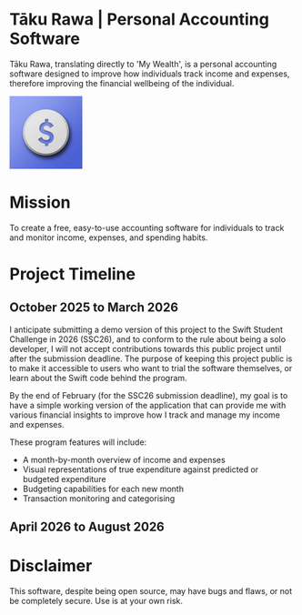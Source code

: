 # Tāku Rawa | Personal Accounting Software

Tāku Rawa, translating directly to 'My Wealth', is a personal accounting software designed to improve how individuals track income and expenses, therefore improving the financial wellbeing of the individual.

![AppIcon](takurawa/Resources/icon_128.png)

# Mission
To create a free, easy-to-use accounting software for individuals to track and monitor income, expenses, and spending habits.

# Project Timeline
## October 2025 to March 2026
I anticipate submitting a demo version of this project to the Swift Student Challenge in 2026 (SSC26), and to conform to the rule about being a solo developer, I will not accept contributions towards this public project until after the submission deadline. The purpose of keeping this project public is to make it accessible to users who want to trial the software themselves, or learn about the Swift code behind the program.

By the end of February (for the SSC26 submission deadline), my goal is to have a simple working version of the application that can provide me with various financial insights to improve how I track and manage my income and expenses.

These program features will include:

+ A month-by-month overview of income and expenses
+ Visual representations of true expenditure against predicted or budgeted expenditure
+ Budgeting capabilities for each new month
+ Transaction monitoring and categorising

## April 2026 to August 2026

# Disclaimer
This software, despite being open source, may have bugs and flaws, or not be completely secure. Use is at your own risk.
